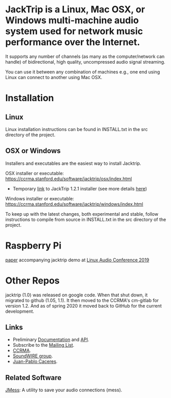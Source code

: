 # JackTrip is a Linux, Mac OSX, or Windows multi-machine audio system used for network music performance over the Internet.
It supports any number of channels (as many as the computer/network can handle) of bidirectional, high quality, uncompressed audio signal streaming.

You can use it between any combination of machines e.g., one end using Linux can connect to another using Mac OSX.

# Installation
## Linux ##
Linux installation instructions can be found in INSTALL.txt in the src directory of the project.

## OSX or Windows ##
Installers and executables are the easiest way to install Jacktrip.

OSX installer or executable: https://ccrma.stanford.edu/software/jacktrip/osx/index.html 
- Temporary [link](https://www.dropbox.com/s/jb7vh9oiew50cm6/jacktrip-macos-installer-x64-1.2.1.pkg?dl=0) to JackTrip 1.2.1 installer (see more details [here](https://github.com/jacktrip/jacktrip/issues/158#issuecomment-699215590))

Windows installer or executable: https://ccrma.stanford.edu/software/jacktrip/windows/index.html

To keep up with the latest changes, both experimental and stable, follow instructions to compile from source in INSTALL.txt in the src directory of the project.

# Raspberry Pi

[paper](https://lac.linuxaudio.org/2019/doc/chafe2.pdf) accompanying jacktrip demo at [Linux Audio Conference 2019](https://lac.linuxaudio.org/2019/)

# Other Repos
jacktrip (1.0) was released on google code. When that shut down, it migrated to github (1.05, 1.1).
It then moved to the CCRMA's cm-gitlab for version 1.2.
And as of spring 2020 it moved back to GitHub for the current development.


## Links ##
  * Preliminary [Documentation](http://ccrma.stanford.edu/groups/soundwire/software/jacktrip/) and [API](http://ccrma.stanford.edu/groups/soundwire/software/jacktrip/annotated.html).
  * Subscribe to the [Mailing List](http://groups.google.com/group/jacktrip-users).
  * [CCRMA](http://ccrma.stanford.edu/).
  * [SoundWIRE group](http://ccrma.stanford.edu/groups/soundwire/).
  * [Juan-Pablo Caceres](https://ccrma.stanford.edu/~jcaceres/).

## Related Software ##
[JMess](https://github.com/jcacerec/jmess-jack): A utility to save your audio connections (mess).
